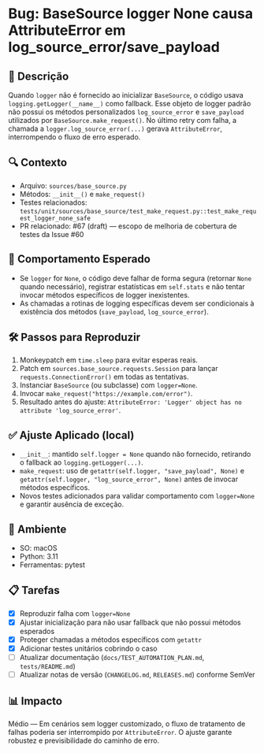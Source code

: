 # Bug: BaseSource logger None causa AttributeError em log_source_error/save_payload

## 📝 Descrição
Quando `logger` não é fornecido ao inicializar `BaseSource`, o código usava `logging.getLogger(__name__)` como fallback. Esse objeto de logger padrão não possui os métodos personalizados `log_source_error` e `save_payload` utilizados por `BaseSource.make_request()`. No último retry com falha, a chamada a `logger.log_source_error(...)` gerava `AttributeError`, interrompendo o fluxo de erro esperado.

## 🔍 Contexto
- Arquivo: `sources/base_source.py`
- Métodos: `__init__()` e `make_request()`
- Testes relacionados: `tests/unit/sources/base_source/test_make_request.py::test_make_request_logger_none_safe`
- PR relacionado: #67 (draft) — escopo de melhoria de cobertura de testes da Issue #60

## 🎯 Comportamento Esperado
- Se `logger` for `None`, o código deve falhar de forma segura (retornar `None` quando necessário), registrar estatísticas em `self.stats` e não tentar invocar métodos específicos de logger inexistentes.
- As chamadas a rotinas de logging específicas devem ser condicionais à existência dos métodos (`save_payload`, `log_source_error`).

## 🛠️ Passos para Reproduzir
1. Monkeypatch em `time.sleep` para evitar esperas reais.
2. Patch em `sources.base_source.requests.Session` para lançar `requests.ConnectionError()` em todas as tentativas.
3. Instanciar `BaseSource` (ou subclasse) com `logger=None`.
4. Invocar `make_request("https://example.com/error")`.
5. Resultado antes do ajuste: `AttributeError: 'Logger' object has no attribute 'log_source_error'`.

## ✅ Ajuste Aplicado (local)
- `__init__`: mantido `self.logger = None` quando não fornecido, retirando o fallback ao `logging.getLogger(...)`.
- `make_request`: uso de `getattr(self.logger, "save_payload", None)` e `getattr(self.logger, "log_source_error", None)` antes de invocar métodos específicos.
- Novos testes adicionados para validar comportamento com `logger=None` e garantir ausência de exceção.

## 📱 Ambiente
- SO: macOS
- Python: 3.11
- Ferramentas: pytest

## 📋 Tarefas
- [x] Reproduzir falha com `logger=None`
- [x] Ajustar inicialização para não usar fallback que não possui métodos esperados
- [x] Proteger chamadas a métodos específicos com `getattr`
- [x] Adicionar testes unitários cobrindo o caso
- [ ] Atualizar documentação (`docs/TEST_AUTOMATION_PLAN.md`, `tests/README.md`)
- [ ] Atualizar notas de versão (`CHANGELOG.md`, `RELEASES.md`) conforme SemVer

## 📊 Impacto
Médio — Em cenários sem logger customizado, o fluxo de tratamento de falhas poderia ser interrompido por `AttributeError`. O ajuste garante robustez e previsibilidade do caminho de erro.
